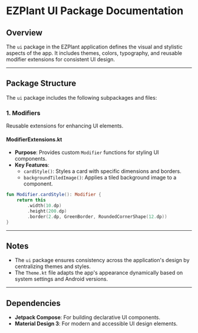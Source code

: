 # EZPlant UI Package Documentation

## Overview
The `ui` package in the EZPlant application defines the visual and stylistic aspects of the app. It includes themes, colors, typography, and reusable modifier extensions for consistent UI design.

---

## Package Structure
The `ui` package includes the following subpackages and files:

### 1. **Modifiers**
Reusable extensions for enhancing UI elements.

#### **ModifierExtensions.kt**
- **Purpose**: Provides custom `Modifier` functions for styling UI components.
- **Key Features**:
  - `cardStyle()`: Styles a card with specific dimensions and borders.
  - `backgroundTiledImage()`: Applies a tiled background image to a component.

```kotlin
fun Modifier.cardStyle(): Modifier {
    return this
        .width(10.dp)
        .height(200.dp)
        .border(2.dp, GreenBorder, RoundedCornerShape(12.dp))
}
```

---

## Notes
- The `ui` package ensures consistency across the application's design by centralizing themes and styles.
- The `Theme.kt` file adapts the app's appearance dynamically based on system settings and Android versions.

---

## Dependencies
- **Jetpack Compose**: For building declarative UI components.
- **Material Design 3**: For modern and accessible UI design elements.
